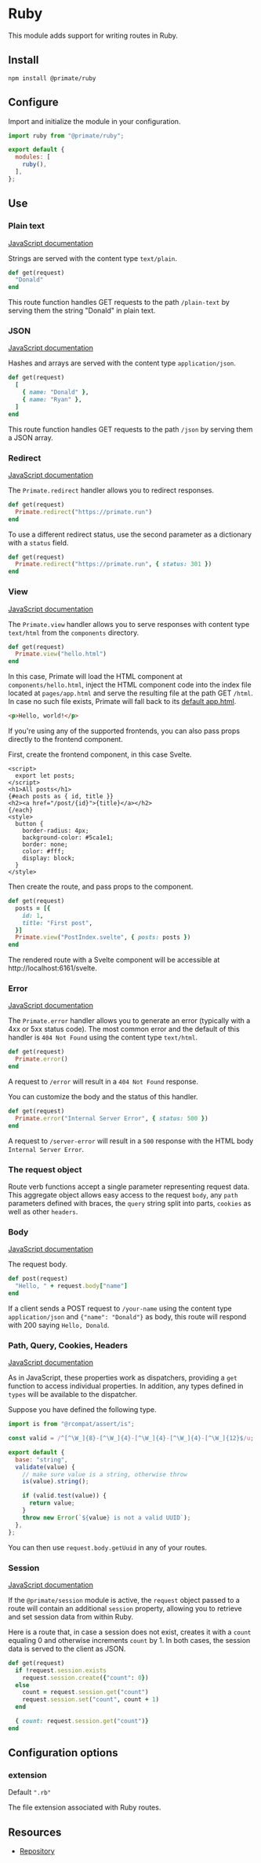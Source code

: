 # Ruby

This module adds support for writing routes in Ruby.

## Install

`npm install @primate/ruby`

## Configure

Import and initialize the module in your configuration.

```js caption=primate.config.js
import ruby from "@primate/ruby";

export default {
  modules: [
    ruby(),
  ],
};
```

## Use

### Plain text

[JavaScript documentation][plain text]

Strings are served with the content type `text/plain`.

```rb caption=routes/plain-text.rb
def get(request)
  "Donald"
end
```

This route function handles GET requests to the path `/plain-text` by serving
them the string "Donald" in plain text.

### JSON

[JavaScript documentation][JSON]

Hashes and arrays are served with the content type `application/json`.

```rb caption=routes/json.rb
def get(request)
  [
    { name: "Donald" },
    { name: "Ryan" },
  ]
end
```

This route function handles GET requests to the path `/json` by serving them a
JSON array.

### Redirect

[JavaScript documentation][redirect]

The `Primate.redirect` handler allows you to redirect responses.

```rb caption=routes/redirect.rb
def get(request)
  Primate.redirect("https://primate.run")
end
```

To use a different redirect status, use the second parameter as a dictionary
with a `status` field.

```rb caption=routes/redirect.rb
def get(request)
  Primate.redirect("https://primate.run", { status: 301 })
end
```

### View

[JavaScript documentation][view]

The `Primate.view` handler allows you to serve responses with content type
`text/html` from the `components` directory.

```rb caption=routes/view.rb
def get(request)
  Primate.view("hello.html")
end
```

In this case, Primate will load the HTML component at `components/hello.html`,
inject the HTML component code into the index file located at `pages/app.html`
and serve the resulting file at the path GET `/html`. In case no such file
exists, Primate will fall back to its [default app.html][default-index].

```html caption=components/hello.html
<p>Hello, world!</p>
```

If you're using any of the supported frontends, you can also pass props
directly to the frontend component.

First, create the frontend component, in this case Svelte.

```svelte caption=components/PostIndex.svelte
<script>
  export let posts;
</script>
<h1>All posts</h1>
{#each posts as { id, title }}
<h2><a href="/post/{id}">{title}</a></h2>
{/each}
<style>
  button {
    border-radius: 4px;
    background-color: #5ca1e1;
    border: none;
    color: #fff;
    display: block;
  }
</style>
```

Then create the route, and pass props to the component.

```rb caption=routes/svelte.rb
def get(request)
  posts = [{
    id: 1,
    title: "First post",
  }]
  Primate.view("PostIndex.svelte", { posts: posts })
end
```

The rendered route with a Svelte component will be accessible at
http://localhost:6161/svelte.

### Error

[JavaScript documentation][error]

The `Primate.error` handler allows you to generate an error (typically with a
4xx or 5xx status code). The most common error and the default of this handler
is `404 Not Found` using the content type `text/html`.

```rb caption=routes/error.rn
def get(request)
  Primate.error()
end
```

A request to `/error` will result in a `404 Not Found` response.

You can customize the body and the status of this handler.

```rb caption=routes/server-error.rb
def get(request)
  Primate.error("Internal Server Error", { status: 500 })
end
```

A request to `/server-error` will result in a `500` response with the HTML body
`Internal Server Error`.

### The request object

Route verb functions accept a single parameter representing request data. This
aggregate object allows easy access to the request `body`, any `path`
parameters defined with braces, the `query` string split into parts, `cookies`
as well as other `headers`.

### Body

[JavaScript documentation][body]

The request body.

```rb caption=routes/your-name.rb
def post(request)
  "Hello, " + request.body["name"]
end
```

If a client sends a POST request to `/your-name` using the content type
`application/json` and `{"name": "Donald"}` as body, this route will respond
with 200 saying  `Hello, Donald`.

### Path, Query, Cookies, Headers

[JavaScript documentation][path]

As in JavaScript, these properties work as dispatchers, providing a `get`
function to access individual properties. In addition, any types defined in
`types` will be available to the dispatcher.

Suppose you have defined the following type.

```js caption=types/uuid.js
import is from "@rcompat/assert/is";

const valid = /^[^\W_]{8}-[^\W_]{4}-[^\W_]{4}-[^\W_]{4}-[^\W_]{12}$/u;

export default {
  base: "string",
  validate(value) {
    // make sure value is a string, otherwise throw
    is(value).string();

    if (valid.test(value)) {
      return value;
    }
    throw new Error(`${value} is not a valid UUID`);
  },
};
```

You can then use `request.body.getUuid` in any of your routes.

### Session

[JavaScript documentation][session]

If the `@primate/session` module is active, the `request` object passed to a
route will contain an additional `session` property, allowing you to retrieve
and set session data from within Ruby.

Here is a route that, in case a session does not exist, creates it with a
`count` equaling 0 and otherwise increments `count` by 1. In both cases, the
session data is served to the client as JSON.

```rb caption=routes/session.rb
def get(request)
  if !request.session.exists
    request.session.create({"count": 0})
  else
    count = request.session.get("count")
    request.session.set("count", count + 1)
  end

  { count: request.session.get("count")}
end
```

## Configuration options

### extension

Default `".rb"`

The file extension associated with Ruby routes.

## Resources

* [Repository][repo]

[plain text]: /guide/responses#plain-text
[json]: /guide/responses#json
[redirect]: /guide/responses#redirect
[error]: /guide/responses#error
[view]: /guide/responses#view
[body]: /guide/routes#body
[path]: /guide/routes#path
[session]: /modules/session#use
[default-index]:
https://github.com/primate-run/primate/blob/master/packages/core/src/build/defaults/app.html
[repo]: https://github.com/primate-run/primate/tree/master/packages/ruby

